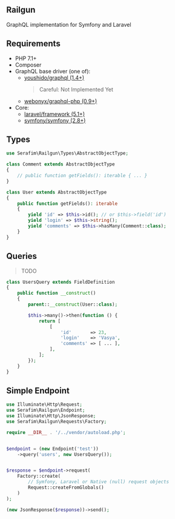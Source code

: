 Railgun
-------

GraphQL implementation for Symfony and Laravel

## Requirements

- PHP 7.1+
- Composer
- GraphQL base driver (one of):
    - [youshido/graphql (1.4+)](https://github.com/Youshido/GraphQL) 
        > Careful: Not Implemented Yet
    - [webonyx/graphql-php (0.9+)](https://github.com/webonyx/graphql-php#fields)
- Core:
    - [laravel/framework (5.1+)](https://github.com/laravel/framework)
    - [symfony/symfony (2.8+)](https://github.com/symfony/symfony)

## Types

```php
use Serafim\Railgun\Types\AbstractObjectType;

class Comment extends AbstractObjectType
{
    // public function getFields(): iterable { ... }
}

class User extends AbstractObjectType
{
    public function getFields(): iterable
    {
        yield 'id' => $this->id(); // or $this->field('id')
        yield 'login' => $this->string();
        yield 'comments' => $this->hasMany(Comment::class);
    }
}
```

## Queries

> TODO

```php
class UsersQuery extends FieldDefinition
{
    public function __construct()
    {
        parent::__construct(User::class);

        $this->many()->then(function () {
            return [
                [
                    'id'       => 23,
                    'login'    => 'Vasya',
                    'comments' => [ ... ],
                ],
            ];
        });
    }
}
```

## Simple Endpoint

```php
use Illuminate\Http\Request;
use Serafim\Railgun\Endpoint;
use Illuminate\Http\JsonResponse;
use Serafim\Railgun\Requests\Factory;

require __DIR__ . '/../vendor/autoload.php';


$endpoint = (new Endpoint('test'))
    ->query('users', new UsersQuery());


$response = $endpoint->request(
    Factory::create(
        // Symfony, Laravel or Native (null) request objects
        Request::createFromGlobals()
    )
);

(new JsonResponse($response))->send();
```

